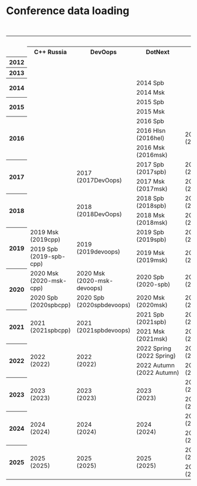 # Conference data loading

<table>
    <caption>Conferences, meetups, their tags in <i>Contentful</i> spaces (2016-2021) and event versions in <i>Squidex</i> (2022)</caption>
    <tr>
        <th rowspan="2"></th>
        <th colspan="23">Conferences</th>
        <th colspan="3">Meetups</th>
    </tr>
    <tr>
        <th>C++ Russia</th>
        <th>DevOops</th>
        <th>DotNext</th>
        <th>Heisenbug</th>
        <th>HolyJS</th>
        <th>Hydra</th>
        <th>JBreak</th>
        <th>JPoint</th>
        <th>Joker</th>
        <th>Mobius</th>
        <th>SPTDC</th>
        <th>SmartData</th>
        <th>TechTrain</th>
        <th>VideoTech</th>
        <th>PiterPy</th>
        <th>Flow</th>
        <th>SafeCode</th>
        <th>GoFunc</th>
        <th>CargoCult</th>
        <th>I’ML</th>
        <th>sysconf</th>
        <th>BiasConf</th>
        <th>SnowOne</th>
        <th>JUG.ru</th>
        <th>JUG.MSK</th>
        <th>JUGNsk</th>
    </tr>
    <tr>
        <th>2012</th>
        <td></td>
        <td></td>
        <td></td>
        <td></td>
        <td></td>
        <td></td>
        <td></td>
        <td></td>
        <td></td>
        <td></td>
        <td></td>
        <td></td>
        <td></td>
        <td></td>
        <td></td>
        <td></td>
        <td></td>
        <td></td>
        <td></td>
        <td></td>
        <td></td>
        <td></td>
        <td></td>
        <td>2012</td>
        <td>2012</td>
        <td></td>
    </tr>
    <tr>
        <th>2013</th>
        <td></td>
        <td></td>
        <td></td>
        <td></td>
        <td></td>
        <td></td>
        <td></td>
        <td>2013</td>
        <td>2013</td>
        <td></td>
        <td></td>
        <td></td>
        <td></td>
        <td></td>
        <td></td>
        <td></td>
        <td></td>
        <td></td>
        <td></td>
        <td></td>
        <td></td>
        <td></td>
        <td></td>
        <td>2013</td>
        <td>2013</td>
        <td></td>
    </tr>
    <tr>
        <th rowspan="2">2014</th>
        <td rowspan="2"></td>
        <td rowspan="2"></td>
        <td>2014&nbsp;Spb</td>
        <td rowspan="2"></td>
        <td rowspan="2"></td>
        <td rowspan="2"></td>
        <td rowspan="2"></td>
        <td rowspan="2">2014</td>
        <td rowspan="2">2014</td>
        <td rowspan="2">2014&nbsp;Spb</td>
        <td rowspan="2"></td>
        <td rowspan="2"></td>
        <td rowspan="2"></td>
        <td rowspan="2"></td>
        <td rowspan="2"></td>
        <td rowspan="2"></td>
        <td rowspan="2"></td>
        <td rowspan="2"></td>
        <td rowspan="2"></td>
        <td rowspan="2"></td>
        <td rowspan="2"></td>
        <td rowspan="2"></td>
        <td rowspan="2"></td>
        <td rowspan="2">2014</td>
        <td rowspan="2">2014</td>
        <td rowspan="2"></td>
    </tr>
    <tr>
        <td>2014&nbsp;Msk</td>
    </tr>
    <tr>
        <th rowspan="2">2015</th>
        <td rowspan="2"></td>
        <td rowspan="2"></td>
        <td>2015&nbsp;Spb</td>
        <td rowspan="2"></td>
        <td rowspan="2"></td>
        <td rowspan="2"></td>
        <td rowspan="2"></td>
        <td rowspan="2">2015</td>
        <td rowspan="2">2015</td>
        <td rowspan="2">2015&nbsp;Spb</td>
        <td rowspan="2"></td>
        <td rowspan="2"></td>
        <td rowspan="2"></td>
        <td rowspan="2"></td>
        <td rowspan="2"></td>
        <td rowspan="2"></td>
        <td rowspan="2"></td>
        <td rowspan="2"></td>
        <td rowspan="2"></td>
        <td rowspan="2"></td>
        <td rowspan="2"></td>
        <td rowspan="2"></td>
        <td rowspan="2"></td>
        <td rowspan="2">2015</td>
        <td rowspan="2">2015</td>
        <td rowspan="2"></td>
    </tr>
    <tr>
        <td>2015&nbsp;Msk</td>
    </tr>
    <tr>
        <th rowspan="3">2016</th>
        <td rowspan="3"></td>
        <td rowspan="3"></td>
        <td>2016&nbsp;Spb</td>
        <td rowspan="3">2016&nbsp;Msk<br>(2016msk)</td>
        <td>2016&nbsp;Spb</td>
        <td rowspan="3"></td>
        <td rowspan="3">2016</td>
        <td rowspan="3">2016</td>
        <td rowspan="3">2016<br>(2016Joker)</td>
        <td rowspan="3">2016&nbsp;Spb</td>
        <td rowspan="3"></td>
        <td rowspan="3"></td>
        <td rowspan="3"></td>
        <td rowspan="3"></td>
        <td rowspan="3"></td>
        <td rowspan="3"></td>
        <td rowspan="3"></td>
        <td rowspan="3"></td>
        <td rowspan="3"></td>
        <td rowspan="3"></td>
        <td rowspan="3"></td>
        <td rowspan="3"></td>
        <td rowspan="3"></td>
        <td rowspan="3">2016</td>
        <td rowspan="3">2016</td>
        <td rowspan="3"></td>
    </tr>
    <tr>
        <td>2016&nbsp;Hlsn<br>(2016hel)</td>
        <td rowspan="2">2016&nbsp;Msk<br>(2016msk)</td>
    </tr>
    <tr>
        <td>2016&nbsp;Msk<br>(2016msk)</td>
    </tr>
    <tr>
        <th rowspan="2">2017</th>
        <td rowspan="2"></td>
        <td rowspan="2">2017<br>(2017DevOops)</td>
        <td>2017&nbsp;Spb<br>(2017spb)</td>
        <td>2017&nbsp;Spb<br>(2017spb)</td>
        <td>2017&nbsp;Spb<br>(2017spb)</td>
        <td rowspan="2"></td>
        <td rowspan="2">2017<br>(2017JBreak)</td>
        <td rowspan="2">2017<br>(2017JPoint)</td>
        <td rowspan="2">2017<br>(2017Joker)</td>
        <td>2017&nbsp;Spb<br>(2017spb)</td>
        <td rowspan="2"></td>
        <td rowspan="2">2017<br>(2017smartdata)</td>
        <td rowspan="2"></td>
        <td rowspan="2"></td>
        <td rowspan="2"></td>
        <td rowspan="2"></td>
        <td rowspan="2"></td>
        <td rowspan="2"></td>
        <td rowspan="2"></td>
        <td rowspan="2"></td>
        <td rowspan="2"></td>
        <td rowspan="2"></td>
        <td rowspan="2"></td>
        <td rowspan="2">2017</td>
        <td rowspan="2">2017</td>
        <td rowspan="2"></td>
    </tr>
    <tr>
        <td>2017&nbsp;Msk<br>(2017msk)</td>
        <td>2017&nbsp;Msk<br>(2017msk)</td>
        <td>2017&nbsp;Msk<br>(2017msk)</td>
        <td>2017&nbsp;Msk<br>(2017msk)</td>
    </tr>
    <tr>
        <th rowspan="2">2018</th>
        <td rowspan="2"></td>
        <td rowspan="2">2018<br>(2018DevOops)</td>
        <td>2018&nbsp;Spb<br>(2018spb)</td>
        <td>2018&nbsp;Spb<br>(2018spb)</td>
        <td>2018&nbsp;Spb<br>(2018spb)</td>
        <td rowspan="2"></td>
        <td rowspan="2">2018<br>(2018JBreak)</td>
        <td rowspan="2">2018<br>(2018JPoint)</td>
        <td rowspan="2">2018<br>(2018Joker)</td>
        <td>2018&nbsp;Spb<br>(2018spb)</td>
        <td rowspan="2"></td>
        <td rowspan="2"></td>
        <td rowspan="2">2018<br>(2018tt)</td>
        <td rowspan="2"></td>
        <td rowspan="2"></td>
        <td rowspan="2"></td>
        <td rowspan="2"></td>
        <td rowspan="2"></td>
        <td rowspan="2"></td>
        <td rowspan="2"></td>
        <td rowspan="2"></td>
        <td rowspan="2"></td>
        <td rowspan="2"></td>
        <td rowspan="2">2018</td>
        <td rowspan="2">2018</td>
        <td rowspan="2">2018</td>
    </tr>
    <tr>
        <td>2018&nbsp;Msk<br>(2018msk)</td>
        <td>2018&nbsp;Msk<br>(2018msk)</td>
        <td>2018&nbsp;Msk<br>(2018msk)</td>
        <td>2018&nbsp;Msk<br>(2018msk)</td>
    </tr>
    <tr>
        <th rowspan="2">2019</th>
        <td>2019&nbsp;Msk<br>(2019cpp)</td>
        <td rowspan="2">2019<br>(2019devoops)</td>
        <td>2019&nbsp;Spb<br>(2019spb)</td>
        <td>2019&nbsp;Spb<br>(2019spb)</td>
        <td>2019&nbsp;Spb<br>(2019spb)</td>
        <td rowspan="2">2019<br>(2019hydra)</td>
        <td rowspan="2"></td>
        <td rowspan="2">2019<br>(2019jpoint)</td>
        <td rowspan="2">2019<br>(2019joker)</td>
        <td>2019&nbsp;Spb<br>(2019spb)</td>
        <td rowspan="2">2019<br>(2019sptdc)</td>
        <td rowspan="2"></td>
        <td rowspan="2">2019<br>(2019tt)</td>
        <td rowspan="2"></td>
        <td rowspan="2"></td>
        <td rowspan="2"></td>
        <td rowspan="2"></td>
        <td rowspan="2"></td>
        <td rowspan="2"></td>
        <td rowspan="2"></td>
        <td rowspan="2"></td>
        <td rowspan="2"></td>
        <td rowspan="2"></td>
        <td rowspan="2">2019</td>
        <td rowspan="2">2019</td>
        <td rowspan="2">2019</td>
    </tr>
    <tr>
        <td>2019&nbsp;Spb<br>(2019-spb-cpp)</td>
        <td>2019&nbsp;Msk<br>(2019msk)</td>
        <td>2019&nbsp;Msk<br>(2019msk)</td>
        <td>2019&nbsp;Msk<br>(2019msk)</td>
        <td>2019&nbsp;Msk<br>(2019msk)</td>
    </tr>
    <tr>
        <th rowspan="2">2020</th>
        <td>2020&nbsp;Msk<br>(2020-msk-cpp)</td>
        <td>2020&nbsp;Msk<br>(2020-msk-devoops)</td>
        <td>2020&nbsp;Spb<br>(2020-spb)</td>
        <td>2020&nbsp;Spb<br>(2020-spb)</td>
        <td>2020&nbsp;Spb<br>(2020-spb)</td>
        <td rowspan="2">2020<br>(2020-msk-hydra)</td>
        <td rowspan="2"></td>
        <td rowspan="2">2020<br>(2020-jpoint)</td>
        <td rowspan="2">2020<br>(2020joker)</td>
        <td>2020&nbsp;Spb<br>(2020-spb)</td>
        <td rowspan="2">2020<br>(2020-msk-sptdc)</td>
        <td rowspan="2">2020<br>(2020spbsmartdata)</td>
        <td>2020&nbsp;Summer<br>(2020-spb-tt)</td>
        <td rowspan="2"></td>
        <td rowspan="2"></td>
        <td rowspan="2"></td>
        <td rowspan="2"></td>
        <td rowspan="2"></td>
        <td rowspan="2"></td>
        <td rowspan="2"></td>
        <td rowspan="2"></td>
        <td rowspan="2"></td>
        <td rowspan="2">2020</td>
        <td rowspan="2">2020</td>
        <td rowspan="2"></td>
        <td rowspan="2">2020</td>
    </tr>
    <tr>
        <td>2020&nbsp;Spb<br>(2020spbcpp)</td>
        <td>2020&nbsp;Spb<br>(2020spbdevoops)</td>
        <td>2020&nbsp;Msk<br>(2020msk)</td>
        <td>2020&nbsp;Msk<br>(2020msk)</td>
        <td>2020&nbsp;Msk<br>(2020msk)</td>
        <td>2020&nbsp;Msk<br>(2020msk)</td>
        <td>2020&nbsp;Autumn<br>(2020techtrainautumn)</td>
    </tr>
    <tr>
        <th rowspan="2">2021</th>
        <td rowspan="2">2021<br>(2021spbcpp)</td>
        <td rowspan="2">2021<br>(2021spbdevoops)</td>
        <td>2021 Spb<br>(2021spb)</td>
        <td>2021 Spb<br>(2021spb)</td>
        <td>2021 Spb<br>(2021spb)</td>
        <td rowspan="2">2021<br>(2021hydra)</td>
        <td rowspan="2"></td>
        <td rowspan="2">2021<br>(2021jpoint)</td>
        <td rowspan="2">2021<br>(2021joker)</td>
        <td>2021 Spb<br>(2021spb)</td>
        <td rowspan="2"></td>
        <td rowspan="2">2021<br>(2021spbsmartdata)</td>
        <td>2021 Spring<br>(2021marchtt)</td>
        <td rowspan="2">2021<br>(2021videotech)</td>
        <td rowspan="2"></td>
        <td rowspan="2"></td>
        <td rowspan="2"></td>
        <td rowspan="2"></td>
        <td rowspan="2"></td>
        <td rowspan="2"></td>
        <td rowspan="2"></td>
        <td rowspan="2"></td>
        <td rowspan="2">2021</td>
        <td rowspan="2">2021</td>
        <td rowspan="2"></td>
        <td rowspan="2">2021</td>
    </tr>
    <tr>
        <td>2021 Msk<br>(2021msk)</td>
        <td>2021 Msk<br>(2021msk)</td>
        <td>2021 Msk<br>(2021msk)</td>
        <td>2021 Msk<br>(2021msk)</td>
        <td>2021 Autumn<br>(2021autumntt)</td>
    </tr>
    <tr>
        <th rowspan="2">2022</th>
        <td rowspan="2">2022<br>(2022)</td>
        <td rowspan="2">2022<br>(2022)</td>
        <td>2022&nbsp;Spring<br>(2022&nbsp;Spring)</td>
        <td>2022 Spring<br>(2022 Spring)</td>
        <td>2022 Spring<br>(2022 Spring)</td>
        <td rowspan="2">2022<br>(2022)</td>
        <td rowspan="2"></td>
        <td rowspan="2">2022<br>(2022)</td>
        <td rowspan="2">2022<br>(2022)</td>
        <td>2022 Spring<br>(2022 Spring)</td>
        <td rowspan="2"></td>
        <td rowspan="2">2022<br>(2022)</td>
        <td>2022 Spring<br>(2022 Spring)</td>
        <td rowspan="2">2022<br>(2022)</td>
        <td rowspan="2">2022<br>(2022)</td>
        <td rowspan="2">2022<br>(2022)</td>
        <td rowspan="2"></td>
        <td rowspan="2"></td>
        <td rowspan="2"></td>
        <td rowspan="2"></td>
        <td rowspan="2"></td>
        <td rowspan="2"></td>
        <td rowspan="2">2022</td>
        <td rowspan="2">2022</td>
        <td rowspan="2">2022</td>
        <td rowspan="2">2022</td>
    </tr>
    <tr>
        <td>2022&nbsp;Autumn<br>(2022&nbsp;Autumn)</td>
        <td>2022 Autumn<br>(2022 Autumn)</td>
        <td>2022 Autumn<br>(2022 Autumn)</td>
        <td>2022 Autumn<br>(2022 Autumn)</td>
        <td>2022 Autumn<br>(2022 Autumn)</td>
    </tr>
    <tr>
        <th rowspan="2">2023</th>
        <td rowspan="2">2023<br>(2023)</td>
        <td rowspan="2">2023<br>(2023)</td>
        <td rowspan="2">2023<br>(2023)</td>
        <td>2023&nbsp;Spring<br>(2023&nbsp;Spring)</td>
        <td>2023&nbsp;Spring<br>(2023&nbsp;Spring)</td>
        <td rowspan="2">2023<br>(2023)</td>
        <td rowspan="2"></td>
        <td rowspan="2">2023<br>(2023)</td>
        <td rowspan="2">2023<br>(2023)</td>
        <td>2023&nbsp;Spring<br>(2023&nbsp;Spring)</td>
        <td rowspan="2"></td>
        <td rowspan="2">2023<br>(2023)</td>
        <td>2023 Spring</td>
        <td rowspan="2">2023<br>(2023)</td>
        <td rowspan="2">2023<br>(2023)</td>
        <td rowspan="2">2023<br>(2023)</td>
        <td rowspan="2">2023</td>
        <td rowspan="2"></td>
        <td rowspan="2"></td>
        <td rowspan="2"></td>
        <td rowspan="2"></td>
        <td rowspan="2"></td>
        <td rowspan="2">2023</td>
        <td rowspan="2"></td>
        <td rowspan="2"></td>
        <td rowspan="2">2023</td>
    </tr>
    <tr>
        <td>2023&nbsp;Autumn<br>(2023&nbsp;Autumn)</td>
        <td>2023&nbsp;Autumn<br>(2023&nbsp;Autumn)</td>
        <td>2023&nbsp;Autumn<br>(2023&nbsp;Autumn)</td>
        <td>2023&nbsp;Autumn<br>(2023&nbsp;Autumn)</td>
    </tr>
    <tr>
        <th rowspan="2">2024</th>
        <td rowspan="2">2024<br>(2024)</td>
        <td rowspan="2">2024<br>(2024)</td>
        <td rowspan="2">2024<br>(2024)</td>
        <td>2024&nbsp;Spring<br>(2024&nbsp;Spring)</td>
        <td>2024&nbsp;Spring<br>(2024&nbsp;Spring)</td>
        <td rowspan="2"></td>
        <td rowspan="2"></td>
        <td rowspan="2">2024<br>(2024)</td>
        <td rowspan="2">2024<br>(2024)</td>
        <td>2024&nbsp;Spring<br>(2024&nbsp;Spring)</td>
        <td rowspan="2"></td>
        <td rowspan="2">2024<br>(2024)</td>
        <td rowspan="2">2024&nbsp;Spring<br>(2024&nbsp;Spring)</td>
        <td rowspan="2">2024<br>(2024)</td>
        <td rowspan="2">2024<br>(2024)</td>
        <td>2024&nbsp;Spring<br>(2024&nbsp;Spring)</td>
        <td>2024<br>(2024)</td>
        <td>2024<br>(2024)</td>
        <td rowspan="2">2024<br>(2024)</td>
        <td>2024<br>(2024)</td>
        <td rowspan="2"></td>
        <td rowspan="2"></td>
        <td rowspan="2">2024</td>
        <td rowspan="2"></td>
        <td rowspan="2">2024</td>
        <td rowspan="2">2024</td>
    </tr>
    <tr>
        <td>2024&nbsp;Autumn<br>(2024&nbsp;Autumn)</td>
        <td>2024&nbsp;Autumn<br>(2024&nbsp;Autumn)</td>
        <td>2024&nbsp;Autumn<br>(2024&nbsp;Autumn)</td>
        <td>2024&nbsp;Autumn<br>(2024&nbsp;Autumn)</td>
        <td>2024&nbsp;Autumn<br>(2024&nbsp;Autumn)</td>
        <td>2024&nbsp;Autumn<br>(2024&nbsp;Autumn)</td>
        <td>2024&nbsp;Autumn<br>(2024&nbsp;Autumn)</td>
    </tr>
    <tr>
        <th rowspan="2">2025</th>
        <td rowspan="2">2025<br>(2025)</td>
        <td rowspan="2">2025<br>(2025)</td>
        <td rowspan="2">2025<br>(2025)</td>
        <td>2025&nbsp;Spring<br>(2025&nbsp;Spring)</td>
        <td>2025&nbsp;Spring<br>(2025&nbsp;Spring)</td>
        <td rowspan="2"></td>
        <td rowspan="2"></td>
        <td rowspan="2">2025<br>(2025)</td>
        <td rowspan="2">2025<br>(2025)</td>
        <td>2025&nbsp;Spring<br>(2025&nbsp;Spring)</td>
        <td rowspan="2"></td>
        <td rowspan="2">2025<br>(2025)</td>
        <td rowspan="2"></td>
        <td rowspan="2">2025<br>(2025)</td>
        <td rowspan="2">2025<br>(2025)</td>
        <td rowspan="2"></td>
        <td rowspan="2"></td>
        <td rowspan="2"></td>
        <td rowspan="2"></td>
        <td rowspan="2">2025<br>(2025)</td>
        <td rowspan="2">2025<br>(2025)</td>
        <td rowspan="2">2025<br>(2025)</td>
        <td rowspan="2">2025<br>(2025)</td>
        <td rowspan="2"></td>
        <td rowspan="2"></td>
        <td rowspan="2"></td>
    </tr>
    <tr>
        <td>2025&nbsp;Autumn<br>(2025&nbsp;Autumn)</td>
        <td>2025&nbsp;Autumn<br>(2025&nbsp;Autumn)</td>
        <td>2025&nbsp;Autumn<br>(2025&nbsp;Autumn)</td>
    </tr>
</table>

